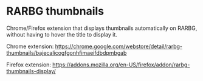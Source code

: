 # RARBG thumbnails
Chrome/Firefox extension that displays thumbnails automatically on RARBG, without having to hover the title to display it.

Chrome extension: https://chrome.google.com/webstore/detail/rarbg-thumbnails/bajecalicogfgonhfimaeifdbdpmbgab

Firefox extension: https://addons.mozilla.org/en-US/firefox/addon/rarbg-thumbnails-display/

